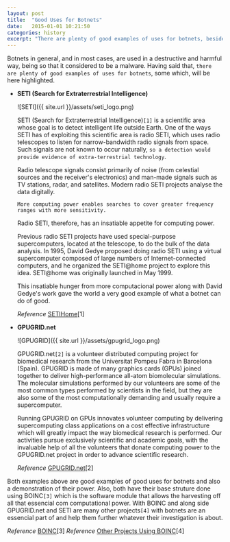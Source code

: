 ```yaml
---
layout: post
title:  "Good Uses for Botnets"
date:   2015-01-01 10:21:50
categories: history
excerpt: "There are plenty of good examples of uses for botnets, besides the malicious ones."
---
```


Botnets in general, and in most cases, are used in a destructive and harmful way, being so that it considered to be a malware.
Having said that, `there are plenty of good examples of uses for botnets`, some which, will be here highlighted.


* **SETI (Search for Extraterrestrial Intelligence)**

	![SETI]({{ site.url }}/assets/seti_logo.png)

	SETI (Search for Extraterrestrial Intelligence)`[1]` is a scientific area whose goal is to detect intelligent life outside Earth.
	One of the ways SETI has of exploiting this scientific area is radio SETI, which uses radio telescopes to listen for narrow-bandwidth radio signals from space. 
	Such signals are not known to occur naturally, `so a detection would provide evidence of extra-terrestrial technology`.
	
	Radio telescope signals consist primarily of noise (from celestial sources and the receiver's electronics) and man-made signals such as TV stations, radar, and satellites.
	Modern radio SETI projects analyse the data digitally. 
	
	`More computing power enables searches to cover greater frequency ranges with more sensitivity.`
	
	Radio SETI, therefore, has an insatiable appetite for computing power.
	
	Previous radio SETI projects have used special-purpose supercomputers, located at the telescope, to do the bulk of the data analysis. 
	In 1995, David Gedye proposed doing radio SETI using a virtual supercomputer composed of large numbers of Internet-connected computers, and he organized the SETI@home project to explore this idea. SETI@home was originally launched in May 1999.
	
	This insatiable hunger from more computacional power along with David Gedye's work gave the world a very good example of what a botnet can do of good.
	
	*Reference* [SETIHome](http://setiathome.ssl.berkeley.edu/)[1]
	
* **GPUGRID.net**
	
	![GPUGRID]({{ site.url }}/assets/gpugrid_logo.png)
	
	GPUGRID.net`[2]` is a volunteer distributed computing project for biomedical research from the Universitat Pompeu Fabra in Barcelona (Spain). 
	GPUGRID is made of many graphics cards (GPUs) joined together to deliver high-performance all-atom biomolecular simulations. The molecular simulations performed by our volunteers are some of the most common types performed by scientists in the field, but they are also some of the most computationally demanding and usually require a supercomputer. 
	
	Running GPUGRID on GPUs innovates volunteer computing by delivering supercomputing class applications on a cost effective infrastructure which will greatly impact the way biomedical research is performed.
	Our activities pursue exclusively scientific and academic goals, with the invaluable help of all the volunteers that donate computing power to the GPUGRID.net project in order to advance scientific research.
	
	*Reference* [GPUGRID.net](https://www.gpugrid.net/about.php)[2]

Both examples above are good examples of good uses for botnets and also a demonstration of their power. Also, both have their base struture done using BOINC`[3]` which is the software module that allows the harvesting off all that essencial com computational power.
With BOINC and along side GPUGRID.net and SETI are many other projects`[4]` with botnets are an essencial part of and help them further whatever their investigation is about. 

*Reference* [BOINC](https://boinc.berkeley.edu/)[3]
*Reference* [Other Projects Using BOINC](https://boinc.berkeley.edu/projects.php)[4]

